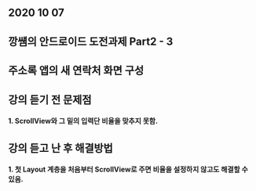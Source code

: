 ## 2020 10 07
## 깡썜의 안드로이드 도전과제 Part2 - 3 
## 주소록 앱의 새 연락처 화면 구성

## 강의 듣기 전 문제점
#### 1. ScrollView와 그 밑의 입력단 비율을 맞추지 못함.

## 강의 듣고 난 후 해결방법
#### 1. 첫 Layout 계층을 처음부터 ScrollView로 주면 비율을 설정하지 않고도 해결할 수 있음.
